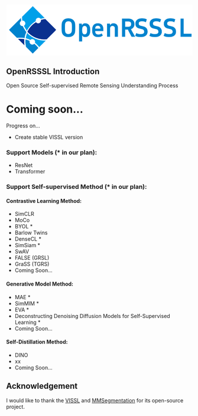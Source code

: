 <img src="docs/OpenRSSSL.png" div align=center />

## OpenRSSSL Introduction

Open Source Self-supervised Remote Sensing Understanding Process

# Coming soon...

Progress on...
* Create stable VISSL version

### Support Models (* in our plan):
* ResNet
* Transformer
### Support Self-supervised Method (* in our plan):
#### Contrastive Learning Method:
* SimCLR
* MoCo
* BYOL *
* Barlow Twins
* DenseCL *
* SimSiam *
* SwAV
* FALSE (GRSL)
* GraSS (TGRS)
* Coming Soon...
#### Generative Model Method:
* MAE *
* SimMIM *
* EVA *
* Deconstructing Denoising Diffusion Models for Self-Supervised Learning *
* Coming Soon...
#### Self-Distillation Method:
* DINO
* xx
* Coming Soon...

## Acknowledgement
I would like to thank the [VISSL](https://github.com/facebookresearch/vissl) and [MMSegmentation](https://github.com/open-mmlab/mmsegmentation) for its open-source project.